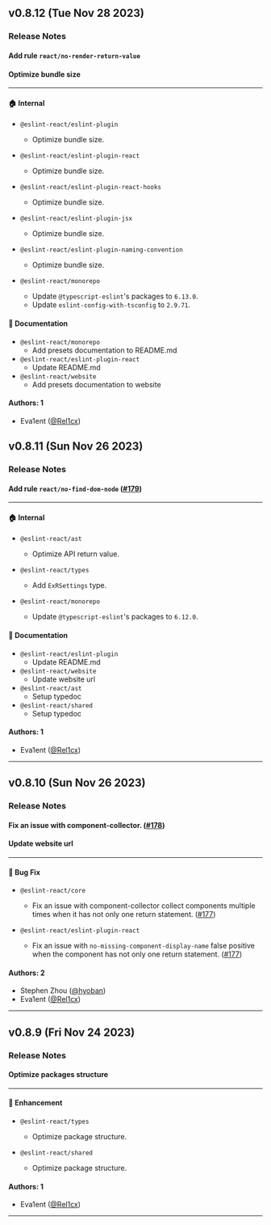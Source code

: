## v0.8.12 (Tue Nov 28 2023)

### Release Notes

#### Add rule `react/no-render-return-value`

#### Optimize bundle size

---

#### 🏠 Internal

- `@eslint-react/eslint-plugin`
  - Optimize bundle size.

- `@eslint-react/eslint-plugin-react`
  - Optimize bundle size.

- `@eslint-react/eslint-plugin-react-hooks`
  - Optimize bundle size.

- `@eslint-react/eslint-plugin-jsx`
  - Optimize bundle size.

- `@eslint-react/eslint-plugin-naming-convention`
  - Optimize bundle size.

- `@eslint-react/monorepo`
  - Update `@typescript-eslint`'s packages to `6.13.0`.
  - Update `eslint-config-with-tsconfig` to `2.9.71`.

#### 📝 Documentation

- `@eslint-react/monorepo`
  - Add presets documentation to README.md
- `@eslint-react/eslint-plugin-react`
  - Update README.md
- `@eslint-react/website`
  - Add presets documentation to website

#### Authors: 1

- Eva1ent ([@Rel1cx](https://github.com/Rel1cx))

## v0.8.11 (Sun Nov 26 2023)

### Release Notes

#### Add rule `react/no-find-dom-node` ([#179](https://github.com/Rel1cx/eslint-react/pull/179))

---

#### 🏠 Internal

- `@eslint-react/ast`
  - Optimize API return value.

- `@eslint-react/types`
  - Add `ExRSettings` type.

- `@eslint-react/monorepo`
  - Update `@typescript-eslint`'s packages to `6.12.0`.

#### 📝 Documentation

- `@eslint-react/eslint-plugin`
  - Update README.md
- `@eslint-react/website`
  - Update website url
- `@eslint-react/ast`
  - Setup typedoc
- `@eslint-react/shared`
  - Setup typedoc

#### Authors: 1

- Eva1ent ([@Rel1cx](https://github.com/Rel1cx))

---

## v0.8.10 (Sun Nov 26 2023)

### Release Notes

#### Fix an issue with component-collector. ([#178](https://github.com/Rel1cx/eslint-react/pull/178))

#### Update website url

---

#### 🐛 Bug Fix

- `@eslint-react/core`
  - Fix an issue with component-collector collect components multiple times when it has not only one return statement. ([#177](https://github.com/Rel1cx/eslint-react/pull/177))

- `@eslint-react/eslint-plugin-react`
  - Fix an issue with `no-missing-component-display-name` false positive when the component has not only one return statement. ([#177](https://github.com/Rel1cx/eslint-react/pull/177))

#### Authors: 2

- Stephen Zhou ([@hyoban](https://github.com/hyoban))
- Eva1ent ([@Rel1cx](https://github.com/Rel1cx))

---

## v0.8.9 (Fri Nov 24 2023)

### Release Notes

#### Optimize packages structure

---

#### 🚀 Enhancement

- `@eslint-react/types`
  - Optimize package structure.

- `@eslint-react/shared`
  - Optimize package structure.

#### Authors: 1

- Eva1ent ([@Rel1cx](https://github.com/Rel1cx))

---
